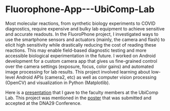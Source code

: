 # Fluorophone-App---UbiComp-Lab


Most molecular reactions, from synthetic biology experiments to COVID diagnostics, require expensive and bulky lab equipment to achieve sensitive and accurate readouts. In the FluoroPhone project, I investigated ways to use the smartphone sensors and actuators (mainly, the camera and flash) to elicit high sensitivity while drastically reducing the cost of reading these reactions.  This may enable field-based diagnostic testing and more accessible biological experimentation in the future.  I worked on Android development for a custom camera app that gives us fine-grained control over the camera settings (exposure, focus, color gains) and automated image processing for lab results.  This project involved learning about low-level Android APIs (camera2, etc) as well as computer vision processing (OpenCV) and visualization in Python (Matplotlib).
  
Here is a [presentation](https://docs.google.com/presentation/d/1on9oVn6ID6YnXG6sUEfy2AOnIOsLN7ao/edit?usp=drive_link&ouid=113965266884810213444&rtpof=true&sd=true) that I gave to the faculty members at the UbiComp Lab.
This project was mentioned in the [poster](https://drive.google.com/file/d/1QYvuSYWrRh2ZLmsI3N58XPHfKviTUhZi/view?usp=drive_link) that was submitted and accepted at the DNA29 Conference.




